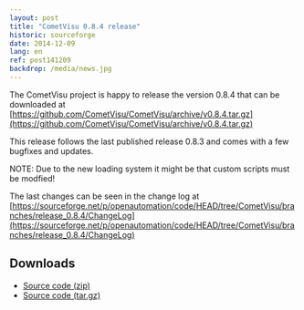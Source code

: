 ```yaml
---
layout: post
title: "CometVisu 0.8.4 release"
historic: sourceforge
date: 2014-12-09
lang: en
ref: post141209
backdrop: /media/news.jpg
---
```


The CometVisu project is happy to release the version 0.8.4 that can be downloaded at 
[https://github.com/CometVisu/CometVisu/archive/v0.8.4.tar.gz](https://github.com/CometVisu/CometVisu/archive/v0.8.4.tar.gz)

This release follows the last published release 0.8.3 and comes with a few bugfixes and updates.

NOTE: Due to the new loading system it might be that custom scripts must be modfied!

The last changes can be seen in the change log at 
[https://sourceforge.net/p/openautomation/code/HEAD/tree/CometVisu/branches/release_0.8.4/ChangeLog](https://sourceforge.net/p/openautomation/code/HEAD/tree/CometVisu/branches/release_0.8.4/ChangeLog)

Downloads
---------

* [Source code (zip)](https://github.com/CometVisu/CometVisu/archive/v0.8.4.zip)
* [Source code (tar.gz)](https://github.com/CometVisu/CometVisu/archive/v0.8.4.tar.gz)